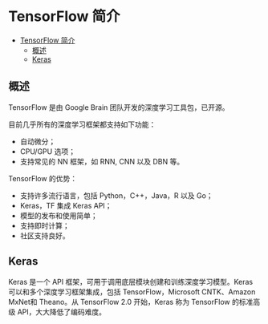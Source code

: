 # TensorFlow 简介

- [TensorFlow 简介](#tensorflow-简介)
  - [概述](#概述)
  - [Keras](#keras)

## 概述

TensorFlow 是由 Google Brain 团队开发的深度学习工具包，已开源。

目前几乎所有的深度学习框架都支持如下功能：

- 自动微分；
- CPU/GPU 选项；
- 支持常见的 NN 框架，如 RNN, CNN 以及 DBN 等。

TensorFlow 的优势：

- 支持许多流行语言，包括 Python，C++，Java，R 以及 Go；
- Keras，TF 集成 Keras API；
- 模型的发布和使用简单；
- 支持即时计算；
- 社区支持良好。

## Keras

Keras 是一个 API 框架，可用于调用底层模块创建和训练深度学习模型。Keras 可以和多个深度学习框架集成，包括 TensorFlow，Microsoft CNTK、Amazon MxNet和 Theano。从 TensorFlow 2.0 开始，Keras 称为 TensorFlow 的标准高级 API，大大降低了编码难度。
